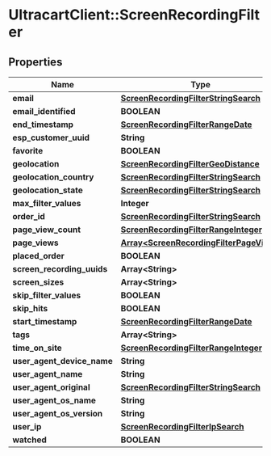 # UltracartClient::ScreenRecordingFilter

## Properties
Name | Type | Description | Notes
------------ | ------------- | ------------- | -------------
**email** | [**ScreenRecordingFilterStringSearch**](ScreenRecordingFilterStringSearch.md) |  | [optional] 
**email_identified** | **BOOLEAN** |  | [optional] 
**end_timestamp** | [**ScreenRecordingFilterRangeDate**](ScreenRecordingFilterRangeDate.md) |  | [optional] 
**esp_customer_uuid** | **String** |  | [optional] 
**favorite** | **BOOLEAN** |  | [optional] 
**geolocation** | [**ScreenRecordingFilterGeoDistance**](ScreenRecordingFilterGeoDistance.md) |  | [optional] 
**geolocation_country** | [**ScreenRecordingFilterStringSearch**](ScreenRecordingFilterStringSearch.md) |  | [optional] 
**geolocation_state** | [**ScreenRecordingFilterStringSearch**](ScreenRecordingFilterStringSearch.md) |  | [optional] 
**max_filter_values** | **Integer** |  | [optional] 
**order_id** | [**ScreenRecordingFilterStringSearch**](ScreenRecordingFilterStringSearch.md) |  | [optional] 
**page_view_count** | [**ScreenRecordingFilterRangeInteger**](ScreenRecordingFilterRangeInteger.md) |  | [optional] 
**page_views** | [**Array&lt;ScreenRecordingFilterPageView&gt;**](ScreenRecordingFilterPageView.md) |  | [optional] 
**placed_order** | **BOOLEAN** |  | [optional] 
**screen_recording_uuids** | **Array&lt;String&gt;** |  | [optional] 
**screen_sizes** | **Array&lt;String&gt;** |  | [optional] 
**skip_filter_values** | **BOOLEAN** |  | [optional] 
**skip_hits** | **BOOLEAN** |  | [optional] 
**start_timestamp** | [**ScreenRecordingFilterRangeDate**](ScreenRecordingFilterRangeDate.md) |  | [optional] 
**tags** | **Array&lt;String&gt;** |  | [optional] 
**time_on_site** | [**ScreenRecordingFilterRangeInteger**](ScreenRecordingFilterRangeInteger.md) |  | [optional] 
**user_agent_device_name** | **String** |  | [optional] 
**user_agent_name** | **String** |  | [optional] 
**user_agent_original** | [**ScreenRecordingFilterStringSearch**](ScreenRecordingFilterStringSearch.md) |  | [optional] 
**user_agent_os_name** | **String** |  | [optional] 
**user_agent_os_version** | **String** |  | [optional] 
**user_ip** | [**ScreenRecordingFilterIpSearch**](ScreenRecordingFilterIpSearch.md) |  | [optional] 
**watched** | **BOOLEAN** |  | [optional] 


